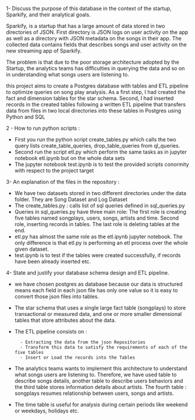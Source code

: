 1- Discuss the purpose of this database in the context of the startup, Sparkify, and their analytical goals.

Sparkify, is a startup that has a large amount of data stored in two directories of JSON. First directory is JSON logs on user activity on the app as well as a directory with JSON metadata on the songs in their app. The collected data contains fields that describes songs and user activity on the new streaming app of Sparkify. 

The problem is that due to the poor storage architecture adopted by the Startup, the analytics teams has difficulties in querying the data and so on in understanding what songs users are listening to.

this project aims to create a Postgres database with tables and ETL pipeline to optimize queries on song play analysis. As a first step, I had created the fact and dimension tables for the star schema. Second, I had inserted records in the created tables following a written ETL pipeline that transfers data from files in two local directories into these tables in Postgres using Python and SQL

2 - How to run python scripts :
- First you run the python script create_tables.py which calls the two query lists create_table_queries, drop_table_queries from ql_queries. 
- Second run the script etl.py which perform the same tasks as in jupyter notebook etl.ipynb but on the whole data sets
- The jupyter notebook test.ipynb is to test the provided scripts conormity with respect to the project target


3- An explanation of the files in the repository :

- We have two datasets stored in two different directories under the data folder. They are Song Dataset and Log Dataset
- The create_tables.py : calls list of sql queries defined in sql_queries.py
- Queries in sql_queries.py have three main role: The first role is creating five tables named songplays, users, songs, artists and time. Second role,  inserting records in tables. The last role is deleting tables at the end.
- etl.py has almost the same role as the etl.ipynb jupyter notebook. The only difference is that etl.py is performing an etl process over the whole given dataset.
- test.ipynb is to test if the tables were created successfully, if records have been already inserted etc.


4- State and justify your database schema design and ETL pipeline.

- we have chosen postgres as database because our data is structured means each field in each json file has only one value so it is easy to convert those json files into tables. 
- The star schema that uses a single large fact table (songplays) to store transactional or measured data, and one or more smaller dimensional tables that store attributes about the data.
- The ETL pipeline consists on :  

        - Extracting the data from the json Repositories 
        - Transform this data to satisfy the requirements of each of the five tables
        - Insert or Load the records into the Tables 
        
        
- The analytics teams wants to implement this architecture to understand what songs users are listening to. Therefore, we have used table to describe songs details, another table to describe users behaviors and the third table stores information details about artists. The fourth table : songplays resumes relationship between users, songs and artists. 
- The time table is useful for analysis during certain periods like weekend or weekdays, holidays etc. 



